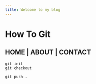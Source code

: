 ```yaml
---
title: Welcome to my blog
---
```


# How To Git

## HOME | ABOUT | CONTACT

```
git init
git checkout
```

```
git push .
```

